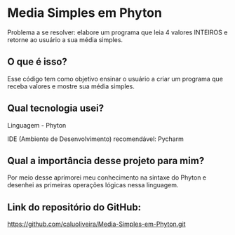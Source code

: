 # Media Simples em Phyton
Problema a se resolver: elabore um programa que leia 4 valores INTEIROS e retorne ao usuário a sua média simples.

## O que é isso?
Esse código tem como objetivo ensinar o usuário a criar um programa que receba valores e mostre sua média simples.

## Qual tecnologia usei?
Linguagem - Phyton

IDE (Ambiente de Desenvolvimento) recomendável: Pycharm

## Qual a importância desse projeto para mim?
Por meio desse aprimorei meu conhecimento na sintaxe do Phyton e desenhei as primeiras operações lógicas nessa linguagem. 

## Link do repositório do GitHub:
https://github.com/caluoliveira/Media-Simples-em-Phyton.git
